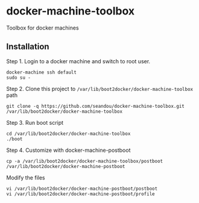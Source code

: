 # docker-machine-toolbox

Toolbox for docker machines


## Installation

Step 1. Login to a docker machine and switch to root user.

```
docker-machine ssh default
sudo su -
```

Step 2. Clone this project to `/var/lib/boot2docker/docker-machine-toolbox` path

```
git clone -q https://github.com/seandou/docker-machine-toolbox.git /var/lib/boot2docker/docker-machine-toolbox
```

Step 3. Run boot script

```
cd /var/lib/boot2docker/docker-machine-toolbox
./boot
```

Step 4. Customize with docker-machine-postboot

```
cp -a /var/lib/boot2docker/docker-machine-toolbox/postboot /var/lib/boot2docker/docker-machine-postboot
```

Modify the files

```
vi /var/lib/boot2docker/docker-machine-postboot/postboot
vi /var/lib/boot2docker/docker-machine-postboot/profile
```